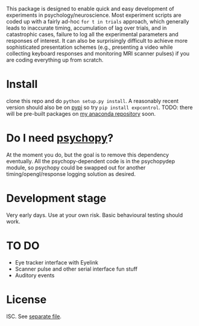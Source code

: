 This package is designed to enable quick and easy development of
experiments in psychology/neuroscience. Most experiment scripts are coded
up with a fairly ad-hoc `for t in trials` approach, which generally leads
to inaccurate timing, accumulation of lag over trials, and in catastrophic
cases, failure to log all the experimental parameters and responses of
interest. It can also be surprisingly difficult to achieve more
sophisticated presentation schemes (e.g., presenting a video while
collecting keyboard responses and monitoring MRI scanner pulses) if you are
coding everything up from scratch.

# Install
clone this repo and do `python setup.py install`. A reasonably recent
version should also be on [pypi](https://pypi.python.org/pypi/expcontrol)
so try `pip install expcontrol`. TODO: there will be pre-built packages on
[my anaconda repository](https://anaconda.org/jcarlin) soon.

# Do I need [psychopy](http://psychopy.org)?
At the moment you do, but the goal is to remove this dependency eventually.
All the psychopy-dependent code is in the psychopydep module, so psychopy
could be swapped out for another timing/opengl/response logging solution as
desired.

# Development stage
Very early days. Use at your own risk. Basic behavioural testing should
work.

# TO DO
* Eye tracker interface with Eyelink
* Scanner pulse and other serial interface fun stuff
* Auditory events

# License
ISC. See [separate file](LICENSE).
